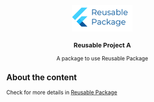 <div align="center">
  <img src="https://raw.githubusercontent.com/TulioPintoNeto/reusable-package/main/assets/images/reusable-package.png" alt="Logo" width="160">

  <h3 align="center">Reusable Project A</h3>

  <p align="center">
    A package to use Reusable Package
  </p>
</div>

## About the content

Check for more details in [Reusable Package](https://github.com/TulioPintoNeto/reusable-package)
